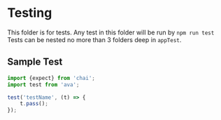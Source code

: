 # Testing

This folder is for tests. Any test in this folder will be run by `npm run test`
Tests can be nested no more than 3 folders deep in `appTest`.

## Sample Test

``` ts
import {expect} from 'chai';
import test from 'ava';

test('testName', (t) => {
    t.pass();
});
```
